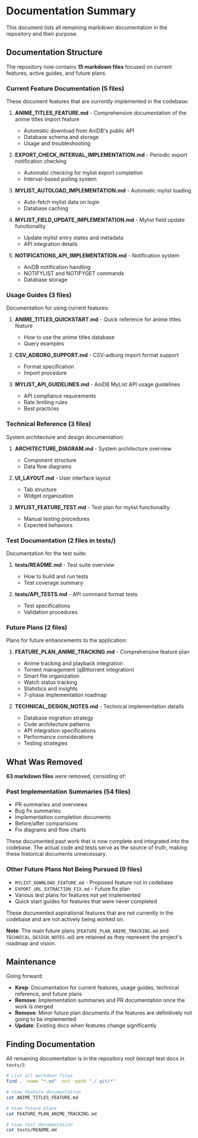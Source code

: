 # Documentation Summary

This document lists all remaining markdown documentation in the repository and their purpose.

## Documentation Structure

The repository now contains **15 markdown files** focused on current features, active guides, and future plans.

### Current Feature Documentation (5 files)

These document features that are currently implemented in the codebase:

1. **ANIME_TITLES_FEATURE.md** - Comprehensive documentation of the anime titles import feature
   - Automatic download from AniDB's public API
   - Database schema and storage
   - Usage and troubleshooting

2. **EXPORT_CHECK_INTERVAL_IMPLEMENTATION.md** - Periodic export notification checking
   - Automatic checking for mylist export completion
   - Interval-based polling system

3. **MYLIST_AUTOLOAD_IMPLEMENTATION.md** - Automatic mylist loading
   - Auto-fetch mylist data on login
   - Database caching

4. **MYLIST_FIELD_UPDATE_IMPLEMENTATION.md** - Mylist field update functionality
   - Update mylist entry states and metadata
   - API integration details

5. **NOTIFICATIONS_API_IMPLEMENTATION.md** - Notification system
   - AniDB notification handling
   - NOTIFYLIST and NOTIFYGET commands
   - Database storage

### Usage Guides (3 files)

Documentation for using current features:

1. **ANIME_TITLES_QUICKSTART.md** - Quick reference for anime titles feature
   - How to use the anime titles database
   - Query examples

2. **CSV_ADBORG_SUPPORT.md** - CSV-adborg import format support
   - Format specification
   - Import procedure

3. **MYLIST_API_GUIDELINES.md** - AniDB MyList API usage guidelines
   - API compliance requirements
   - Rate limiting rules
   - Best practices

### Technical Reference (3 files)

System architecture and design documentation:

1. **ARCHITECTURE_DIAGRAM.md** - System architecture overview
   - Component structure
   - Data flow diagrams

2. **UI_LAYOUT.md** - User interface layout
   - Tab structure
   - Widget organization

3. **MYLIST_FEATURE_TEST.md** - Test plan for mylist functionality
   - Manual testing procedures
   - Expected behaviors

### Test Documentation (2 files in tests/)

Documentation for the test suite:

1. **tests/README.md** - Test suite overview
   - How to build and run tests
   - Test coverage summary

2. **tests/API_TESTS.md** - API command format tests
   - Test specifications
   - Validation procedures

### Future Plans (2 files)

Plans for future enhancements to the application:

1. **FEATURE_PLAN_ANIME_TRACKING.md** - Comprehensive feature plan
   - Anime tracking and playback integration
   - Torrent management (qBittorrent integration)
   - Smart file organization
   - Watch status tracking
   - Statistics and insights
   - 7-phase implementation roadmap

2. **TECHNICAL_DESIGN_NOTES.md** - Technical implementation details
   - Database migration strategy
   - Code architecture patterns
   - API integration specifications
   - Performance considerations
   - Testing strategies

## What Was Removed

**63 markdown files** were removed, consisting of:

### Past Implementation Summaries (54 files)
- PR summaries and overviews
- Bug fix summaries
- Implementation completion documents
- Before/after comparisons
- Fix diagrams and flow charts

These documented past work that is now complete and integrated into the codebase. The actual code and tests serve as the source of truth, making these historical documents unnecessary.

### Other Future Plans Not Being Pursued (9 files)
- `MYLIST_DOWNLOAD_FEATURE.md` - Proposed feature not in codebase
- `EXPORT_URL_EXTRACTION_FIX.md` - Future fix plan
- Various test plans for features not yet implemented
- Quick start guides for features that were never completed

These documented aspirational features that are not currently in the codebase and are not actively being worked on.

**Note**: The main future plans (`FEATURE_PLAN_ANIME_TRACKING.md` and `TECHNICAL_DESIGN_NOTES.md`) are retained as they represent the project's roadmap and vision.

## Maintenance

Going forward:

- **Keep**: Documentation for current features, usage guides, technical reference, and future plans
- **Remove**: Implementation summaries and PR documentation once the work is merged
- **Remove**: Minor future plan documents if the features are definitively not going to be implemented
- **Update**: Existing docs when features change significantly

## Finding Documentation

All remaining documentation is in the repository root (except test docs in `tests/`):

```bash
# List all markdown files
find . -name "*.md" -not -path "./.git/*"

# View feature documentation
cat ANIME_TITLES_FEATURE.md

# View future plans
cat FEATURE_PLAN_ANIME_TRACKING.md

# View test documentation
cat tests/README.md
```
